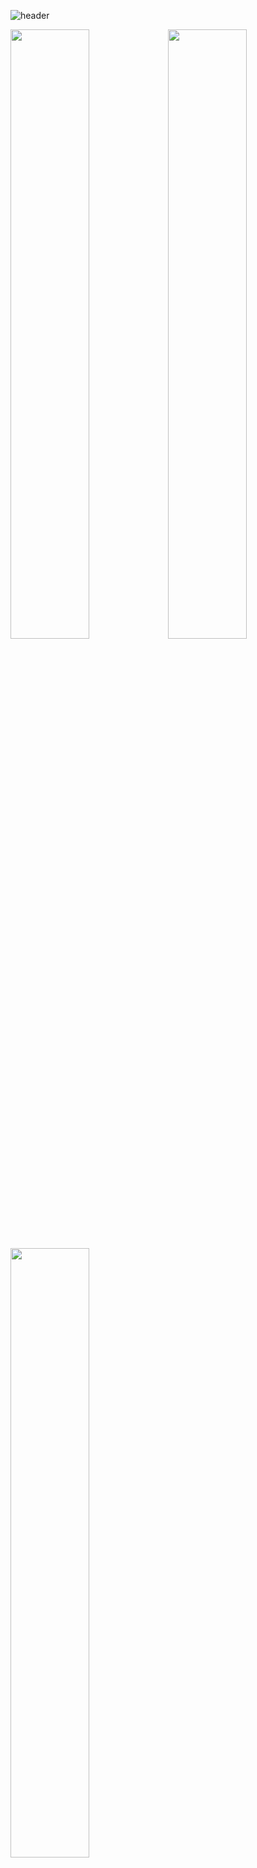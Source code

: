 ![header](https://capsule-render.vercel.app/api?type=rect&color=auto&height=300&section=header&text=향목이의%20깃허브&animation=fadeIn&fontSize=100)

<img src="https://github.com/phm6575/asdfasdfasdf/blob/main/KakaoTalk_20220919_173615003_02.jpg" width="50%" height="50%"><img src="https://github.com/phm6575/asdfasdfasdf/blob/main/KakaoTalk_20220919_173615003_02.jpg" width="50%" height="50%"><img src="https://github.com/phm6575/asdfasdfasdf/blob/main/KakaoTalk_20220919_173615003_02.jpg" width="50%" height="50%">



[![Hits](https://hits.seeyoufarm.com/api/count/incr/badge.svg?url=https%3A%2F%2Fgithub.com%2Fphm6575&count_bg=%2379C83D&title_bg=%23555555&icon=visualstudiocode.svg&icon_color=%23E7E7E7&title=hits&edge_flat=true)](https://hits.seeyoufarm.com)

<a href="https://www.facebook.com/phm0101/" target="_blank"><img src="https://img.shields.io/badge/facebook]-[1877F2]?style=flat-square&logo=[Facebook]&logoColor=white"/></a>

> 
> ##  **학과: 스마트팩토리**
> ##  **이름: 박향목**   
> ##  **학번: 2217110198**    
> ##  **E-Mail:phm6575@naver.com**    


## 목차    
###  1. 학력 

 #### 1.학력
> <table>
|학교명 | 재학년도 | 졸업년도 | 학과 | 비고
|------------|:------------------:|-------:|--------------:|---------:|
| 명서초등학교 | 2008~2014 |  졸업
| 명서중학교 | 2014~2017 | 졸업
| 용호고등학교 | 2017~2020 | 졸업
| 창원폴리텍7대학| 2022~ | 2024(예정)| 스마트팩토리학과 | 재학
 
